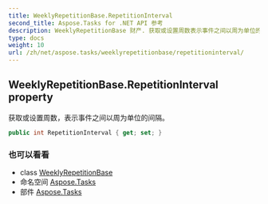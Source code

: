 ```yaml
---
title: WeeklyRepetitionBase.RepetitionInterval
second_title: Aspose.Tasks for .NET API 参考
description: WeeklyRepetitionBase 财产. 获取或设置周数表示事件之间以周为单位的间隔
type: docs
weight: 10
url: /zh/net/aspose.tasks/weeklyrepetitionbase/repetitioninterval/
---
```

## WeeklyRepetitionBase.RepetitionInterval property

获取或设置周数，表示事件之间以周为单位的间隔。

```csharp
public int RepetitionInterval { get; set; }
```

### 也可以看看

* class [WeeklyRepetitionBase](../)
* 命名空间 [Aspose.Tasks](../../weeklyrepetitionbase/)
* 部件 [Aspose.Tasks](../../../)



